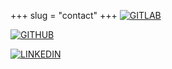 +++
slug = "contact"
+++
[![GITLAB](https://img.shields.io/badge/fatualux-GITLAB-orange?logo=gitlab)](https://gitlab.com/fatualux)

[![GITHUB](https://img.shields.io/badge/fatualux-GITHUB-green?logo=github)](https://github.com/fatualux)

[![LINKEDIN](https://img.shields.io/badge/fatualux-LINKEDIN-blue?logo=linkedin)](https://it.linkedin.com/in/francesco-zubani-5957081a6)
